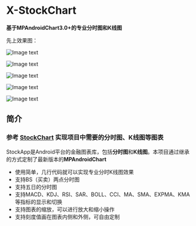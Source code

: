 # X-StockChart

**基于MPAndroidChart3.0+的专业分时图和K线图**

先上效果图：

![Image text](screenshot/time_1.png)

![Image text](screenshot/time_2.png)

![Image text](screenshot/k_1.png)

![Image text](screenshot/k_2.png)

![Image text](screenshot/k_3.png)

## 简介

### 参考 [StockChart](https://github.com/WallaceXiao/StockChart-MPAndroidChart) 实现项目中需要的分时图、K线图等图表

StockApp是Android平台的金融图表库，包括**分时图**和**K线图**。本项目通过继承的方式定制了最新版本的**MPAndroidChart**

- 使用简单，几行代码就可以实现专业分时K线图效果
- 支持BS（买卖）两点分时图
- 支持五日的分时图
- 支持MACD、KDJ、RSI、SAR、BOLL、CCI、MA、SMA、EXPMA、KMA等指标的显示和切换
- 支持图表的缩放，可以进行放大和缩小操作
- 支持刻度值画在图表内侧和外侧，可自由定制
<!--- 分时图增加最近一点的数值闪动显示并在右侧画出最新价数值-->
